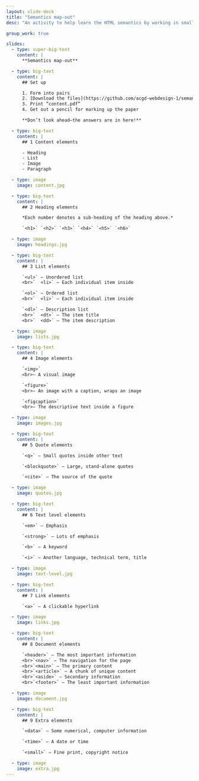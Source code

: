 ```yaml
---
layout: slide-deck
title: "Semantics map-out"
desc: "An activity to help learn the HTML semantics by working in small groups to identify pieces of content."

group_work: true

slides:
  - type: super-big-text
    content: |
      **Semantics map-out**

  - type: big-text
    content: |
      ## Set up

      1. Form into pairs
      2. [Download the files](https://github.com/acgd-webdesign-1/semantics-map-out/archive/master.zip)
      3. Print “content.pdf”
      4. Get out a pencil for marking up the paper

      **Don’t look ahead—the answers are in here!**

  - type: big-text
    content: |
      ## 1 Content elements

      - Heading
      - List
      - Image
      - Paragraph

  - type: image
    image: content.jpg

  - type: big-text
    content: |
      ## 2 Heading elements

      *Each number denotes a sub-heading of the heading above.*

      `<h1>` `<h2>` `<h3>` `<h4>` `<h5>` `<h6>`

  - type: image
    image: headings.jpg

  - type: big-text
    content: |
      ## 3 List elements

      `<ul>` — Unordered list
      <br>`  <li>` — Each individual item inside

      `<ol>` — Ordered list
      <br>`  <li>` — Each individual item inside

      `<dl>` — Description list
      <br>`  <dt>` — The item title
      <br>`  <dd>` — The item description

  - type: image
    image: lists.jpg

  - type: big-text
    content: |
      ## 4 Image elements

      `<img>`
      <br>— A visual image

      `<figure>`
      <br>— An image with a caption, wraps an image

      `<figcaption>`
      <br>— The descriptive text inside a figure

  - type: image
    image: images.jpg

  - type: big-text
    content: |
      ## 5 Quote elements

      `<q>` — Small quotes inside other text

      `<blockquote>` — Large, stand-alone quotes

      `<cite>` — The source of the quote

  - type: image
    image: quotes.jpg

  - type: big-text
    content: |
      ## 6 Text level elements

      `<em>` — Emphasis

      `<strong>` — Lots of emphasis

      `<b>` — A keyword

      `<i>` — Another language, technical term, title

  - type: image
    image: text-level.jpg

  - type: big-text
    content: |
      ## 7 Link elements

      `<a>` — A clickable hyperlink

  - type: image
    image: links.jpg

  - type: big-text
    content: |
      ## 8 Document elements

      `<header>` — The most important information
      <br>`<nav>` — The navigation for the page
      <br>`<main>` — The primary content
      <br>`<article>` — A chunk of unique content
      <br>`<aside>` — Secondary information
      <br>`<footer>` — The least important information

  - type: image
    image: document.jpg

  - type: big-text
    content: |
      ## 9 Extra elements

      `<data>` — Some numerical, computer information

      `<time>` — A date or time

      `<small>` — Fine print, copyright notice

  - type: image
    image: extra.jpg
---
```


